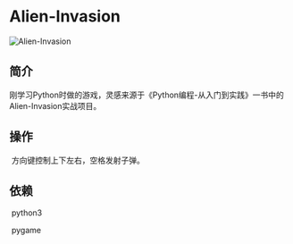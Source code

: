 # Alien-Invasion

![Alien-Invasion](.\images\Alien-Invasion.png)



## 简介

​		刚学习Python时做的游戏，灵感来源于《Python编程-从入门到实践》一书中的Alien-Invasion实战项目。



## 操作

​		方向键控制上下左右，空格发射子弹。



## 依赖

​		python3

​		pygame